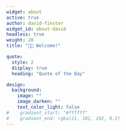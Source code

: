 ```yaml
---
widget: about
active: true
author: david-finster
widget_id: about-david
headless: true
weight: 20
title: "👋🏻 Welcome!"

quote: 
  style: 2
  display: true
  heading: "Quote of the Day"

design:
  background:
    image: ""
    image_darken: ""
    text_color_light: false
#    gradient_start: "#ffffff"
#    gradient_end: rgba(21, 101, 192, 0.2)
---
```


